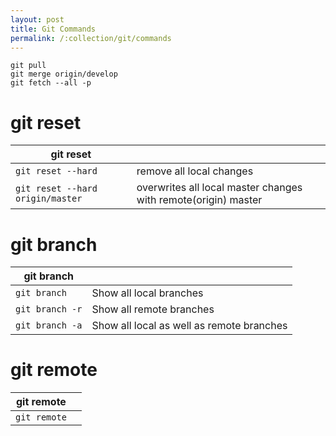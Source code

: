 ```yaml
---
layout: post
title: Git Commands
permalink: /:collection/git/commands
---
```


```
git pull
git merge origin/develop
git fetch --all -p
```

# git reset

|git reset||
|---|---|
|`git reset --hard`|remove all local changes|
|`git reset --hard origin/master`|overwrites all local master changes with remote(origin) master|

# git branch

|git branch||
|---|---|
|`git branch`|Show all local branches|
|`git branch -r`|Show all remote branches|
|`git branch -a`|Show all local as well as remote branches|

# git remote

|git remote||
|---|---|
|`git remote`||
